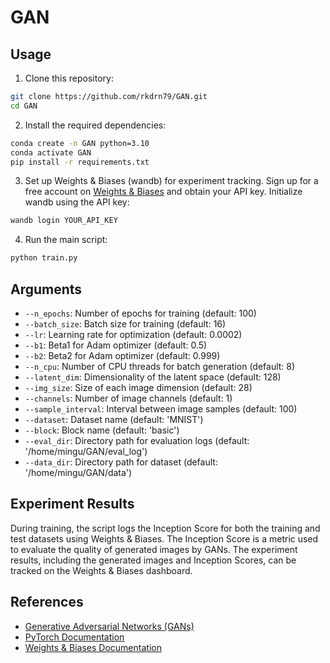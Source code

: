 # GAN

## Usage
1. Clone this repository:
```bash
git clone https://github.com/rkdrn79/GAN.git
cd GAN
```

2. Install the required dependencies:
```bash
conda create -n GAN python=3.10
conda activate GAN
pip install -r requirements.txt
```

3. Set up Weights & Biases (wandb) for experiment tracking. Sign up for a free account on [Weights & Biases](https://www.wandb.com/) and obtain your API key. Initialize wandb using the API key:
```bash
wandb login YOUR_API_KEY
```

4. Run the main script:

```bash
python train.py
```


## Arguments
- `--n_epochs`: Number of epochs for training (default: 100)
- `--batch_size`: Batch size for training (default: 16)
- `--lr`: Learning rate for optimization (default: 0.0002)
- `--b1`: Beta1 for Adam optimizer (default: 0.5)
- `--b2`: Beta2 for Adam optimizer (default: 0.999)
- `--n_cpu`: Number of CPU threads for batch generation (default: 8)
- `--latent_dim`: Dimensionality of the latent space (default: 128)
- `--img_size`: Size of each image dimension (default: 28)
- `--channels`: Number of image channels (default: 1)
- `--sample_interval`: Interval between image samples (default: 100)
- `--dataset`: Dataset name (default: 'MNIST')
- `--block`: Block name (default: 'basic')
- `--eval_dir`: Directory path for evaluation logs (default: '/home/mingu/GAN/eval_log')
- `--data_dir`: Directory path for dataset (default: '/home/mingu/GAN/data')

## Experiment Results
During training, the script logs the Inception Score for both the training and test datasets using Weights & Biases. The Inception Score is a metric used to evaluate the quality of generated images by GANs. The experiment results, including the generated images and Inception Scores, can be tracked on the Weights & Biases dashboard.

## References
- [Generative Adversarial Networks (GANs)](https://en.wikipedia.org/wiki/Generative_adversarial_network)
- [PyTorch Documentation](https://pytorch.org/docs/stable/index.html)
- [Weights & Biases Documentation](https://docs.wandb.com/)
